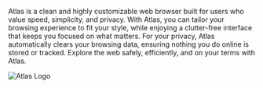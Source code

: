 Atlas is a clean and highly customizable web browser built for users who value speed, simplicity, and privacy. With Atlas, you can tailor your browsing experience to fit your style, while enjoying a clutter-free interface that keeps you focused on what matters.
For your privacy, Atlas automatically clears your browsing data, ensuring nothing you do online is stored or tracked. Explore the web safely, efficiently, and on your terms with Atlas.

![Atlas Logo](https://drive.google.com/uc?export=view&id=1krDqyE9L4b6_Z8D1JlqNJNzHqEhzuELG)
